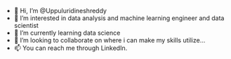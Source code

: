 - 👋 Hi, I’m @Uppuluridineshreddy
- 👀 I’m interested in data analysis and machine learning engineer and data scientist
- 🌱 I’m currently learning data science
- 💞️ I’m looking to collaborate on where i can make my skills utilize...
- 📫 You can reach me through LinkedIn.

<!---
dineshreddy221 is a ✨ special ✨ repository because its `README.md` (this file) appears on your GitHub profile.
You can click the Preview link to take a look at your changes.
--->
